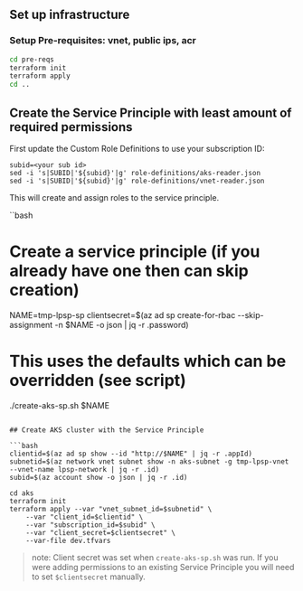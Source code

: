 ## Set up infrastructure 

### Setup Pre-requisites: vnet, public ips, acr

```bash
cd pre-reqs
terraform init
terraform apply
cd ..
```

## Create the Service Principle with least amount of required permissions
First update the Custom Role Definitions to use your subscription ID:

```
subid=<your sub id>
sed -i 's|SUBID|'${subid}'|g' role-definitions/aks-reader.json
sed -i 's|SUBID|'${subid}'|g' role-definitions/vnet-reader.json
```

This will create and assign roles to the service principle.  

``bash
# Create a service principle (if you already have one then can skip creation)
NAME=tmp-lpsp-sp
clientsecret=$(az ad sp create-for-rbac --skip-assignment -n $NAME -o json | jq -r .password)

# This uses the defaults which can be overridden (see script)
./create-aks-sp.sh $NAME
```

## Create AKS cluster with the Service Principle

```bash
clientid=$(az ad sp show --id "http://$NAME" | jq -r .appId)
subnetid=$(az network vnet subnet show -n aks-subnet -g tmp-lpsp-vnet --vnet-name lpsp-network | jq -r .id)
subid=$(az account show -o json | jq -r .id)

cd aks
terraform init
terraform apply --var "vnet_subnet_id=$subnetid" \
    --var "client_id=$clientid" \
    --var "subscription_id=$subid" \
    --var "client_secret=$clientsecret" \
    --var-file dev.tfvars
```

> note: Client secret was set when `create-aks-sp.sh` was run.  If you were adding permissions to an existing Service Principle you will need to set `$clientsecret` manually.